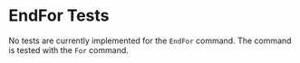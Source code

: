 # EndFor Tests #

No tests are currently implemented for the `EndFor` command.
The command is tested with the `For` command.
